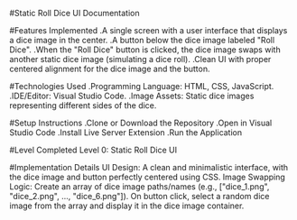 #Static Roll Dice UI Documentation

#Features Implemented
.A single screen with a user interface that displays a dice image in the center.
.A button below the dice image labeled "Roll Dice".
.When the "Roll Dice" button is clicked, the dice image swaps with another static dice image (simulating a dice roll).
.Clean UI with proper centered alignment for the dice image and the button.

#Technologies Used
.Programming Language: HTML, CSS, JavaScript.
.IDE/Editor: Visual Studio Code.
.Image Assets: Static dice images representing different sides of the dice.

#Setup Instructions
.Clone or Download the Repository
.Open in Visual Studio Code
.Install Live Server Extension
.Run the Application

#Level Completed
Level 0: Static Roll Dice UI

#Implementation Details
UI Design:
A clean and minimalistic interface, with the dice image and button perfectly centered using CSS.
Image Swapping Logic:
Create an array of dice image paths/names (e.g., ["dice_1.png", "dice_2.png", ..., "dice_6.png"]).
On button click, select a random dice image from the array and display it in the dice image container.
